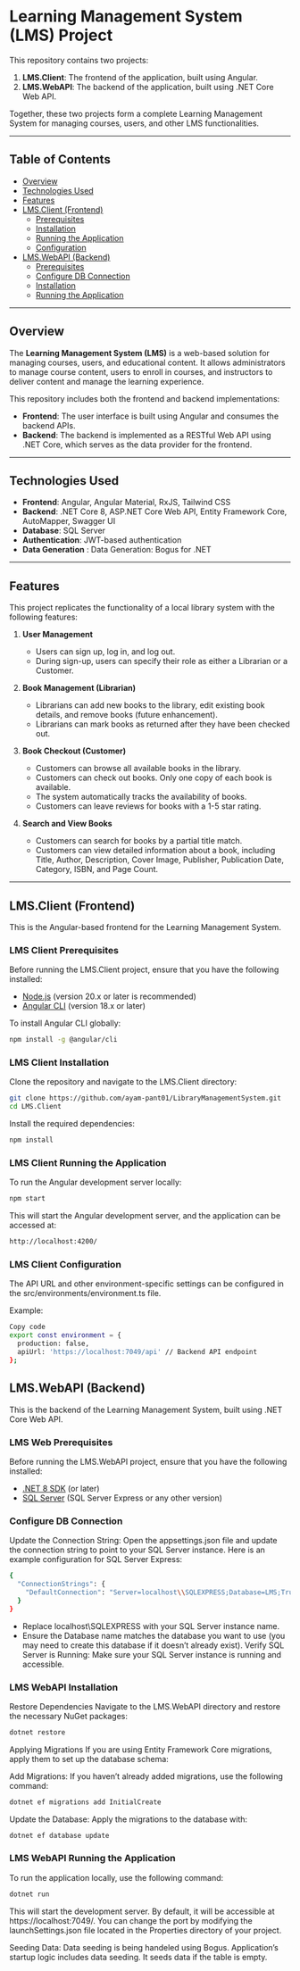 # Learning Management System (LMS) Project

This repository contains two projects:

1. **LMS.Client**: The frontend of the application, built using Angular.
2. **LMS.WebAPI**: The backend of the application, built using .NET Core Web API.

Together, these two projects form a complete Learning Management System for managing courses, users, and other LMS functionalities.

---

## Table of Contents

- [Overview](#overview)
- [Technologies Used](#technologies-used)
- [Features](#features)
- [LMS.Client (Frontend)](#lmsclient-frontend)
  - [Prerequisites](#lmsclient-prerequisites)
  - [Installation](#lmsclient-installation)
  - [Running the Application](#lmsclient-running-the-application)
  - [Configuration](#lmsclient-configuration)
- [LMS.WebAPI (Backend)](#lmswebapi-backend)
  - [Prerequisites](#lmswebapi-prerequisites)
  - [Configure DB Connection](#lmswebapi-configure-db-connection)
  - [Installation](#lmswebapi-installation)
  - [Running the Application](#lmswebapi-running-the-application)
  
---

## Overview

The **Learning Management System (LMS)** is a web-based solution for managing courses, users, and educational content. It allows administrators to manage course content, users to enroll in courses, and instructors to deliver content and manage the learning experience.

This repository includes both the frontend and backend implementations:

- **Frontend**: The user interface is built using Angular and consumes the backend APIs.
- **Backend**: The backend is implemented as a RESTful Web API using .NET Core, which serves as the data provider for the frontend.

---

## Technologies Used

- **Frontend**: Angular, Angular Material, RxJS, Tailwind CSS
- **Backend**: .NET Core 8, ASP.NET Core Web API, Entity Framework Core, AutoMapper, Swagger UI
- **Database**: SQL Server 
- **Authentication**: JWT-based authentication
- **Data Generation** : Data Generation: Bogus for .NET

---

## Features

This project replicates the functionality of a local library system with the following features:

1. **User Management**
   - Users can sign up, log in, and log out.
   - During sign-up, users can specify their role as either a Librarian or a Customer.

2. **Book Management (Librarian)**
   - Librarians can add new books to the library, edit existing book details, and remove books (future enhancement).
   - Librarians can mark books as returned after they have been checked out.

3. **Book Checkout (Customer)**
   - Customers can browse all available books in the library.
   - Customers can check out books. Only one copy of each book is available.
   - The system automatically tracks the availability of books.
   - Customers can leave reviews for books with a 1-5 star rating.

4. **Search and View Books**
   - Customers can search for books by a partial title match.
   - Customers can view detailed information about a book, including Title, Author, Description, Cover Image, Publisher, Publication Date, Category, ISBN, and Page Count.

---

## LMS.Client (Frontend)

This is the Angular-based frontend for the Learning Management System.

### LMS Client Prerequisites

Before running the LMS.Client project, ensure that you have the following installed:

- [Node.js](https://nodejs.org/) (version 20.x or later is recommended)
- [Angular CLI](https://angular.io/cli) (version 18.x or later)

To install Angular CLI globally:

```bash
npm install -g @angular/cli
```

### LMS Client Installation

Clone the repository and navigate to the LMS.Client directory:

```bash
git clone https://github.com/ayam-pant01/LibraryManagementSystem.git
cd LMS.Client
```

Install the required dependencies:

```bash
npm install
```

### LMS Client Running the Application

To run the Angular development server locally:

```bash
npm start
```

This will start the Angular development server, and the application can be accessed at:

```bash
http://localhost:4200/
```

### LMS Client Configuration

The API URL and other environment-specific settings can be configured in the src/environments/environment.ts file.

Example:

```bash
Copy code
export const environment = {
  production: false,
  apiUrl: 'https://localhost:7049/api' // Backend API endpoint
};
```

## LMS.WebAPI (Backend)

This is the backend of the Learning Management System, built using .NET Core Web API.

### LMS Web Prerequisites

Before running the LMS.WebAPI project, ensure that you have the following installed:

- [.NET 8 SDK](https://dotnet.microsoft.com/download/dotnet/8.0) (or later)
- [SQL Server](https://www.microsoft.com/en-us/sql-server/sql-server-downloads) (SQL Server Express or any other version)

### Configure DB Connection

Update the Connection String: Open the appsettings.json file and update the connection string to point to your SQL Server instance. Here is an example configuration for SQL Server Express:

```bash
{
  "ConnectionStrings": {
    "DefaultConnection": "Server=localhost\\SQLEXPRESS;Database=LMS;Trusted_Connection=True;MultipleActiveResultSets=true"
  }
}
```

- Replace localhost\\SQLEXPRESS with your SQL Server instance name.
- Ensure the Database name matches the database you want to use (you may need to create this database if it doesn’t already exist).
Verify SQL Server is Running: Make sure your SQL Server instance is running and accessible.

### LMS WebAPI Installation

Restore Dependencies
Navigate to the LMS.WebAPI directory and restore the necessary NuGet packages:

```bash
dotnet restore
```

Applying Migrations
If you are using Entity Framework Core migrations, apply them to set up the database schema:

Add Migrations: If you haven’t already added migrations, use the following command:

```bash
dotnet ef migrations add InitialCreate
```

Update the Database: Apply the migrations to the database with:

```bash
dotnet ef database update
```

### LMS WebAPI Running the Application

To run the application locally, use the following command:

```bash
dotnet run
```

This will start the development server. By default, it will be accessible at https://localhost:7049/. You can change the port by modifying the launchSettings.json file located in the Properties directory of your project.

Seeding Data: Data seeding is being handeled using Bogus. Application’s startup logic includes data seeding. It seeds data if the table is empty.